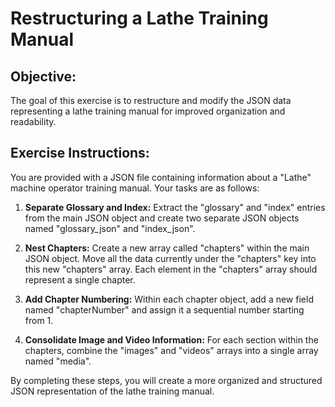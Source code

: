 # Restructuring a Lathe Training Manual

## Objective:

The goal of this exercise is to restructure and modify the JSON data representing a lathe training manual for improved organization and readability.


## Exercise Instructions:

You are provided with a JSON file containing information about a "Lathe" machine operator training manual. Your tasks are as follows:

1. **Separate Glossary and Index:** Extract the "glossary" and "index" entries from the main JSON object and create two separate JSON objects named "glossary_json" and "index_json". 

2. **Nest Chapters:**  Create a new array called "chapters" within the main JSON object. Move all the data currently under the "chapters" key into this new "chapters" array. Each element in the "chapters" array should represent a single chapter.

3. **Add Chapter Numbering:** Within each chapter object, add a new field named "chapterNumber" and assign it a sequential number starting from 1.

4. **Consolidate Image and Video Information:**  For each section within the chapters, combine the "images" and "videos" arrays into a single array named "media".



By completing these steps, you will create a more organized and structured JSON representation of the lathe training manual.